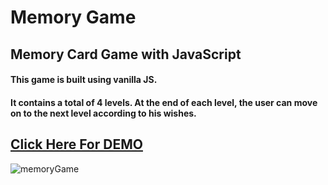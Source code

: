 # Memory Game

## Memory Card Game with JavaScript


#### This game is built using vanilla JS.

#### It contains a total of 4 levels. At the end of each level, the user can move on to the next level according to his wishes.



## [Click Here For DEMO](https://nurullahay.github.io/memoryGame/)


![memoryGame](https://user-images.githubusercontent.com/91831803/232232412-3232a342-9f48-4d3e-bebb-82d6ac9f3278.gif)
